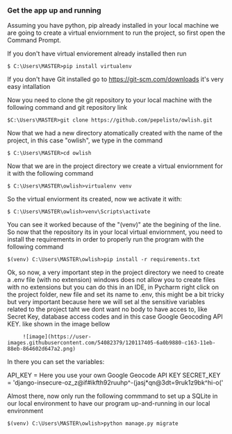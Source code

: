 
### Get the app up and running

Assuming you have python, pip already installed in your local machine we are going to create a virtual enviornment to run the project, so first open the Command Prompt.

If you don't have virtual enviorement already installed then run 

    $ C:\Users\MASTER>pip install virtualenv
    
If you don't have Git installed go to https://git-scm.com/downloads it's very easy intallation    

Now you need to clone the git repository to your local machine with the following command and git repository link

    $C:\Users\MASTER>git clone https://github.com/pepelisto/owlish.git 

Now that we had a new directory atomatically created with the name of the project, in this case "owlish", we type in the command

    $ C:\Users\MASTER>cd owlish

Now that we are in the project directory we create a virtual enviornment for it with the following command

    $ C:\Users\MASTER\owlish>virtualenv venv

So the virtual enviorment its created, now we activate it with:

    $ C:\Users\MASTER\owlish>venv\Scripts\activate

You can see it worked because of the "(venv)" ate the begining of the line.
So now that the repository its in your local virtual enviornment, you need to install the requirements in order to properly run the program with the following command

    $(venv) C:\Users\MASTER\owlish>pip install -r requirements.txt

Ok, so now, a very important step in the project directory we need to create a .env file (with no extension) windows does not allow you to create files with no extensions but you can do this in an IDE, in Pycharm right click on the project folder, new file and set its name to .env, this might be a bit tricky but very important because here we will set al the sensitive variables related to the project taht we dont want no body to have acces to, like Secret Key, database access codes and in this case Google Geocoding API KEY. like shown in the image bellow

         ![image](https://user-images.githubusercontent.com/54082379/120117405-6a0b9880-c163-11eb-88eb-864602d647a2.png)

In there you can set the variables:

API_KEY = Here you use your own Google Geocode API KEY
SECRET_KEY = 'django-insecure-oz_z@if#ikfth92ruuhp^-(jasj*qn@3dt=9ruk1z9bk^hi-o('

Almost there, now only run the following commmand to set up a SQLite in our local environment to have our program up-and-running in our local environment

    $(venv) C:\Users\MASTER\owlish>python manage.py migrate






    
